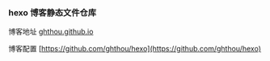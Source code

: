 ### hexo 博客静态文件仓库

博客地址 [ghthou.github.io](https://ghthou.github.io/)

博客配置 [https://github.com/ghthou/hexo](https://github.com/ghthou/hexo)